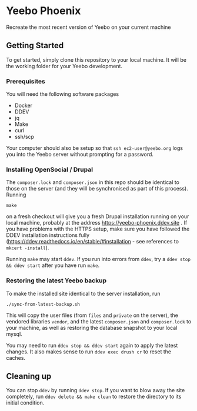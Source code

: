 # Yeebo Phoenix

Recreate the most recent version of Yeebo on your current machine

## Getting Started

To get started, simply clone this repository to your local machine. It will be the working folder for your Yeebo development.

### Prerequisites

You will need the following software packages

 - Docker
 - DDEV
 - jq
 - Make
 - curl
 - ssh/scp

Your computer should also be setup so that `ssh ec2-user@yeebo.org` logs you into the Yeebo server without prompting for a password.

### Installing OpenSocial / Drupal

The `composer.lock` and `composer.json` in this repo should be identical to those on the server (and they will be synchronised as part of this process). Running

```
make
```

on a fresh checkout will give you a fresh Drupal installation running on your local machine, probably at the address https://yeebo-phoenix.ddev.site . If you have problems with the HTTPS setup, make sure you have followed the DDEV installation instructions fully (https://ddev.readthedocs.io/en/stable/#installation - see references to `mkcert -install`).

Running `make` may start `ddev`. If you run into errors from `ddev`, try a `ddev stop && ddev start` after you have run `make`.

### Restoring the latest Yeebo backup

To make the installed site identical to the server installation, run

```
./sync-from-latest-backup.sh
```

This will copy the user files (from `files` and `private` on the server), the vendored libraries `vendor`, and the latest `composer.json` and `composer.lock` to your machine, as well as restoring the database snapshot to your local mysql.

You may need to run `ddev stop && ddev start` again to apply the latest changes. It also makes sense to run `ddev exec drush cr` to reset the caches.

## Cleaning up

You can stop `ddev` by running `ddev stop`. If you want to blow away the site completely, run `ddev delete && make clean` to restore the directory to its initial condition.
